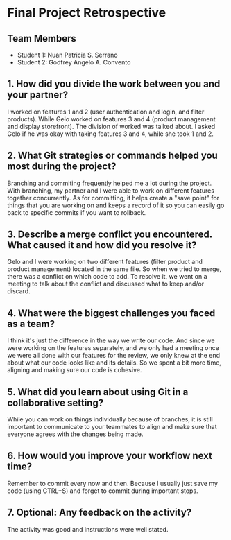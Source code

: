 # Final Project Retrospective

## Team Members
- Student 1: Nuan Patricia S. Serrano
- Student 2: Godfrey Angelo A. Convento

## 1. How did you divide the work between you and your partner?
I worked on features 1 and 2 (user authentication and login, and filter products). While Gelo worked on features 3 and 4 (product management and display storefront). The division of worked was talked about. I asked Gelo if he was okay with taking features 3 and 4, while she took 1 and 2.

## 2. What Git strategies or commands helped you most during the project?
Branching and commiting frequently helped me a lot during the project. With branching, my partner and I were able to work on different features together concurrently. As for committing, it helps create a "save point" for things that you are working on and keeps a record of it so you can easily go back to specific commits if you want to rollback.

## 3. Describe a merge conflict you encountered. What caused it and how did you resolve it?
Gelo and I were working on two different features (filter product and product management) located in the same file. So when we tried to merge, there was a conflict on which code to add. To resolve it, we went on a meeting to talk about the conflict and discussed what to keep and/or discard.

## 4. What were the biggest challenges you faced as a team?
I think it's just the difference in the way we write our code. And since we were working on the features separately, and we only had a meeting once we were all done with our features for the review, we only knew at the end about what our code looks like and its details. So we spent a bit more time, aligning and making sure our code is cohesive.

## 5. What did you learn about using Git in a collaborative setting?
While you can work on things individually because of branches, it is still important to communicate to your teammates to align and make sure that everyone agrees with the changes being made.

## 6. How would you improve your workflow next time?
Remember to commit every now and then. Because I usually just save my code (using CTRL+S) and forget to commit during important stops.

## 7. Optional: Any feedback on the activity?
The activity was good and instructions were well stated.
